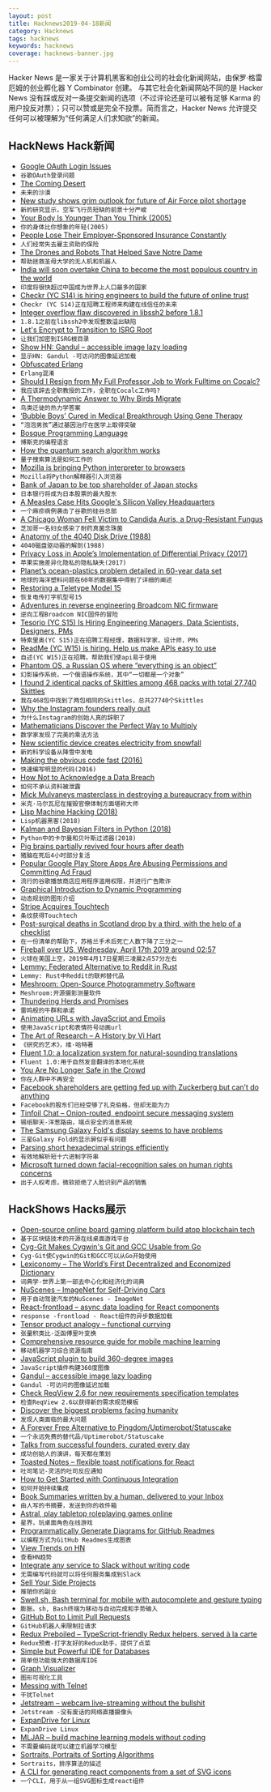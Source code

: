 ```yaml
---
layout: post
title: Hacknews2019-04-18新闻
category: Hacknews
tags: hacknews
keywords: hacknews
coverage: hacknews-banner.jpg
---
```


Hacker News 是一家关于计算机黑客和创业公司的社会化新闻网站，由保罗·格雷厄姆的创业孵化器 Y Combinator 创建。
与其它社会化新闻网站不同的是 Hacker News 没有踩或反对一条提交新闻的选项（不过评论还是可以被有足够 Karma 的用户投反对票）；只可以赞或是完全不投票。简而言之，Hacker News 允许提交任何可以被理解为“任何满足人们求知欲”的新闻。

## HackNews Hack新闻


- [Google OAuth Login Issues](https://status.cloud.google.com/incident/cloud-iam/19001)
- `谷歌OAuth登录问题`
- [The Coming Desert](https://newleftreview.org/issues/II97/articles/mike-davis-the-coming-desert)
- `未来的沙漠`
- [New study shows grim outlook for future of Air Force pilot shortage](https://federalnewsnetwork.com/dod-personnel-notebook/2019/04/new-study-shows-grim-outlook-for-future-of-air-force-pilot-shortage/)
- `新的研究显示，空军飞行员短缺的前景十分严峻`
- [Your Body Is Younger Than You Think (2005)](https://www.nytimes.com/2005/08/02/science/your-body-is-younger-than-you-think.html)
- `你的身体比你想象的年轻(2005)`
- [People Lose Their Employer-Sponsored Insurance Constantly](https://www.peoplespolicyproject.org/2019/04/04/people-lose-their-employer-sponsored-insurance-constantly/)
- `人们经常失去雇主资助的保险`
- [The Drones and Robots That Helped Save Notre Dame](https://hackaday.com/2019/04/17/the-drones-and-robots-that-helped-save-notre-dame/)
- `帮助拯救圣母大学的无人机和机器人`
- [India will soon overtake China to become the most populous country in the world](https://ourworldindata.org/india-will-soon-overtake-china-to-become-the-most-populous-country-in-the-world)
- `印度将很快超过中国成为世界上人口最多的国家`
- [Checkr (YC S14) is hiring engineers to build the future of online trust](http://grnh.se/7cxyt81)
- `Checkr (YC S14)正在招聘工程师来构建在线信任的未来`
- [Integer overflow flaw discovered in libssh2 before 1.8.1](https://nvd.nist.gov/vuln/detail/CVE-2019-3855)
- `1.8.1之前在libssh2中发现整数溢出缺陷`
- [Let&#39;s Encrypt to Transition to ISRG Root](https://scotthelme.co.uk/lets-encrypt-to-transition-to-isrg-root/)
- `让我们加密到ISRG根目录`
- [Show HN: Gandul – accessible image lazy loading](https://github.com/alterebro/accessible-image-lazy-load)
- `显示HN: Gandul -可访问的图像延迟加载`
- [Obfuscated Erlang](https://ferd.ca/obfuscation.html)
- `Erlang混淆`
- [Should I Resign from My Full Professor Job to Work Fulltime on Cocalc?](http://blog.sagemath.com/2019/04/12/should-i-resign-from-my-full-professor-job-to-work-fulltime-on-cocalc.html)
- `我应该辞去全职教授的工作，全职在Cocalc工作吗?`
- [A Thermodynamic Answer to Why Birds Migrate](https://www.quantamagazine.org/a-thermodynamic-answer-to-why-birds-migrate-20180507/)
- `鸟类迁徙的热力学答案`
- [‘Bubble Boys’ Cured in Medical Breakthrough Using Gene Therapy](https://www.bloomberg.com/news/articles/2019-04-17/-bubble-boys-cured-in-medical-breakthrough-using-gene-therapy)
- `“泡泡男孩”通过基因治疗在医学上取得突破`
- [Bosque Programming Language](https://www.microsoft.com/en-us/research/project/bosque-programming-language/)
- `博斯克的编程语言`
- [How the quantum search algorithm works](https://quantum.country/search/)
- `量子搜索算法是如何工作的`
- [Mozilla is bringing Python interpreter to browsers](https://venturebeat.com/2019/04/16/mozilla-details-pyodide-a-project-that-aims-to-bring-python-to-web-browsers/)
- `Mozilla将Python解释器引入浏览器`
- [Bank of Japan to be top shareholder of Japan stocks](https://asia.nikkei.com/Business/Markets/Bank-of-Japan-to-be-top-shareholder-of-Japan-stocks)
- `日本银行将成为日本股票的最大股东`
- [A Measles Case Hits Google&#39;s Silicon Valley Headquarters](https://www.buzzfeednews.com/article/stephaniemlee/measles-google-headquarters-mountain-view)
- `一个麻疹病例袭击了谷歌的硅谷总部`
- [A Chicago Woman Fell Victim to Candida Auris, a Drug-Resistant Fungus](https://www.nytimes.com/2019/04/17/health/candida-auris-fungus-chicago.html)
- `芝加哥一名妇女感染了耐药真菌念珠菌`
- [Anatomy of the 4040 Disk Drive (1988)](https://www.pagetable.com/docs/anatomy-4040.html)
- `4040磁盘驱动器的解剖(1988)`
- [Privacy Loss in Apple’s Implementation of Differential Privacy (2017)](https://arxiv.org/abs/1709.02753)
- `苹果实施差异化隐私的隐私缺失(2017)`
- [Planet’s ocean-plastics problem detailed in 60-year data set](https://www.nature.com/articles/d41586-019-01252-0)
- `地球的海洋塑料问题在60年的数据集中得到了详细的阐述`
- [Restoring a Teletype Model 15](http://www.aetherltd.com/refurbishing15.html)
- `恢复电传打字机型号15`
- [Adventures in reverse engineering Broadcom NIC firmware](https://www.devever.net/~hl/ortega)
- `逆向工程Broadcom NIC固件的冒险`
- [Tesorio (YC S15) Is Hiring Engineering Managers, Data Scientists, Designers, PMs](https://www.tesorio.com/careers/)
- `特索里奥(YC S15)正在招聘工程经理，数据科学家，设计师，PMs`
- [ReadMe (YC W15) is hiring. Help us make APIs easy to use](http://readme.io/careers)
- `自述(YC W15)正在招聘。帮助我们使api易于使用`
- [Phantom OS, a Russian OS where “everything is an object”](https://en.wikipedia.org/wiki/Phantom_OS)
- `幻影操作系统，一个俄语操作系统，其中“一切都是一个对象”`
- [I found 2 identical packs of Skittles among 468 packs with total 27,740 Skittles](https://possiblywrong.wordpress.com/2019/04/06/follow-up-i-found-two-identical-packs-of-skittles-among-468-packs-with-a-total-of-27740-skittles/)
- `我在468包中找到了两包相同的Skittles，总共27740个Skittles`
- [Why the Instagram founders really quit](https://www.theverge.com/interface/2019/4/17/18411363/why-instagram-founders-quit-hamburger-button-location-tracking)
- `为什么Instagram的创始人真的辞职了`
- [Mathematicians Discover the Perfect Way to Multiply](https://www.wired.com/story/mathematicians-discover-the-perfect-way-to-multiply/)
- `数学家发现了完美的乘法方法`
- [New scientific device creates electricity from snowfall](https://newsroom.ucla.edu/releases/best-in-snow-new-scientific-device-creates-electricity-from-snowfall)
- `新的科学设备从降雪中发电`
- [Making the obvious code fast (2016)](https://jackmott.github.io/programming/2016/07/22/making-obvious-fast.html)
- `快速编写明显的代码(2016)`
- [How Not to Acknowledge a Data Breach](https://krebsonsecurity.com/2019/04/how-not-to-acknowledge-a-data-breach/)
- `如何不承认资料被泄露`
- [Mick Mulvaneys masterclass in destroying a bureaucracy from within](https://www.nytimes.com/2019/04/16/magazine/consumer-financial-protection-bureau-trump.html)
- `米克·马尔瓦尼在摧毁官僚体制方面堪称大师`
- [Lisp Machine Hacking (2018)](http://victor.se/bjorn/lispm.php)
- `Lisp机器黑客(2018)`
- [Kalman and Bayesian Filters in Python (2018)](https://github.com/rlabbe/Kalman-and-Bayesian-Filters-in-Python)
- `Python中的卡尔曼和贝叶斯过滤器(2018)`
- [Pig brains partially revived four hours after death](https://www.bbc.co.uk/news/health-47960874)
- `猪脑在死后4小时部分复活`
- [Popular Google Play Store Apps Are Abusing Permissions and Committing Ad Fraud](https://www.buzzfeednews.com/article/craigsilverman/google-play-store-ad-fraud-du-group-baidu)
- `流行的谷歌播放商店应用程序滥用权限，并进行广告欺诈`
- [Graphical Introduction to Dynamic Programming](https://avikdas.com/2019/04/15/a-graphical-introduction-to-dynamic-programming.html)
- `动态规划的图形介绍`
- [Stripe Acquires Touchtech](https://techcrunch.com/2019/04/17/stripe-acquires-touchtech-updates-apis-to-prep-for-strong-customer-authentication-in-europe/)
- `条纹获得Touchtech`
- [Post-surgical deaths in Scotland drop by a third, with the help of a checklist](https://www.bbc.co.uk/news/uk-scotland-47953541)
- `在一份清单的帮助下，苏格兰手术后死亡人数下降了三分之一`
- [Fireball over US, Wednesday, April 17th 2019 around 02:57](https://fireballs.imo.net/members/imo_view/event/2019/1775?platform=hootsuite)
- `火球在美国上空，2019年4月17日星期三凌晨2点57分左右`
- [Lemmy: Federated Alternative to Reddit in Rust](https://github.com/dessalines/lemmy)
- `Lemmy: Rust中Reddit的联邦替代品`
- [Meshroom: Open-Source Photogrammetry Software](https://alicevision.github.io/#meshroom)
- `Meshroom:开源摄影测量软件`
- [Thundering Herds and Promises](https://instagram-engineering.com/thundering-herds-promises-82191c8af57d)
- `雷鸣般的牛群和承诺`
- [Animating URLs with JavaScript and Emojis](http://matthewrayfield.com/articles/animating-urls-with-javascript-and-emojis/#%F0%9F%8C%92)
- `使用JavaScript和表情符号动画url`
- [The Art of Research – A History by Vi Hart](https://theartofresearch.org/a-history/)
- `《研究的艺术》，维·哈特著`
- [Fluent 1.0: a localization system for natural-sounding translations](https://hacks.mozilla.org/2019/04/fluent-1-0-a-localization-system-for-natural-sounding-translations/)
- `Fluent 1.0:用于自然发音翻译的本地化系统`
- [You Are No Longer Safe in the Crowd](https://www.nytimes.com/2019/04/17/opinion/data-privacy.html)
- `你在人群中不再安全`
- [Facebook shareholders are getting fed up with Zuckerberg but can’t do anything](https://www.latimes.com/business/hiltzik/la-fi-hiltzik-mark-zuckerberg-facebook-20190416-story.html)
- `Facebook的股东们已经受够了扎克伯格，但却无能为力`
- [Tinfoil Chat – Onion-routed, endpoint secure messaging system](https://github.com/maqp/tfc)
- `锡纸聊天-洋葱路由，端点安全的消息系统`
- [The Samsung Galaxy Fold&#39;s display seems to have problems](https://qz.com/1598094/the-samsung-galaxy-folds-display-seems-to-have-problems/)
- `三星Galaxy Fold的显示屏似乎有问题`
- [Parsing short hexadecimal strings efficiently](https://lemire.me/blog/2019/04/17/parsing-short-hexadecimal-strings-efficiently/)
- `有效地解析短十六进制字符串`
- [Microsoft turned down facial-recognition sales on human rights concerns](https://www.reuters.com/article/us-microsoft-ai/microsoft-turned-down-facial-recognition-sales-on-human-rights-concerns-idUSKCN1RS2FV)
- `出于人权考虑，微软拒绝了人脸识别产品的销售`


## HackShows Hacks展示

- [ Open-source online board gaming platform build atop blockchain tech](https://apps.saito.network/arcade)
- `基于区块链技术的开源在线桌面游戏平台`
- [ Cyg-Git Makes Cygwin&#39;s Git and GCC Usable from Go](https://github.com/nukata/cyg-git)
- `Cyg-Git使Cygwin的Git和GCC可以从Go开始使用`
- [ Lexiconomy – The World’s First Decentralized and Economized Dictionary](https://lexiconomy.org)
- `词典学-世界上第一部去中心化和经济化的词典`
- [ NuScenes – ImageNet for Self-Driving Cars](https://scale.ai/blog/nuscenes#scale)
- `用于自动驾驶汽车的NuScenes - ImageNet`
- [ React-frontload – async data loading for React components](https://github.com/davnicwil/react-frontload)
- `response -frontload - React组件的异步数据加载`
- [ Tensor product analogy – functional currying](https://jwkennington.com/blog/tensor-product-for-programmers/)
- `张量积类比-泛函傅里叶变换`
- [ Comprehensive resource guide for mobile machine learning](https://github.com/fritzlabs/Awesome-Mobile-Machine-Learning)
- `移动机器学习综合资源指南`
- [ JavaScript plugin to build 360-degree images](https://github.com/scaleflex/js-cloudimage-360-view)
- `JavaScript插件构建360度图像`
- [ Gandul – accessible image lazy loading](https://github.com/alterebro/accessible-image-lazy-load)
- `Gandul -可访问的图像延迟加载`
- [ Check ReqView 2.6 for new requirements specification templates](https://www.reqview.com/blog/2019-04-14-release-2.6.0.html)
- `检查ReqView 2.6以获得新的需求规范模板`
- [ Discover the biggest problems facing humanity](https://oravise.com/)
- `发现人类面临的最大问题`
- [ A Forever Free Alternative to Pingdom/Uptimerobot/Statuscake](https://www.freshworks.com/website-monitoring/)
- `一个永远免费的替代品/Uptimerobot/Statuscake`
- [ Talks from successful founders, curated every day](https://opsimath.co/?ref=)
- `成功创始人的演讲，每天都在策划`
- [ Toasted Notes – flexible toast notifications for React](https://toasted-notes.netlify.com/)
- `吐司笔记-灵活的吐司反应通知`
- [ How to Get Started with Continuous Integration](https://fire.ci/blog/how-to-get-started-with-continuous-integration/)
- `如何开始持续集成`
- [ Book Summaries written by a human, delivered to your Inbox](http://summa-rise.com)
- `由人写的书摘要，发送到你的收件箱`
- [ Astral, play tabletop roleplaying games online](https://www.astraltabletop.com/?ref=hackernews)
- `星界，玩桌面角色在线游戏`
- [ Programmatically Generate Diagrams for GitHub Readmes](https://github.com/Schachte/Mermrender)
- `以编程方式为GitHub Readmes生成图表`
- [ View Trends on HN](https://hnprofile.com/compare?search=PostgreSQL,MySQL,MongoDB)
- `查看HN趋势`
- [ Integrate any service to Slack without writing code](https://pipegears.com/tutorials/send-scheduled-messages-to-slack)
- `无需编写代码就可以将任何服务集成到Slack`
- [ Sell Your Side Projects](https://sugarkubes.io/maker)
- `推销你的副业`
- [ Swell.sh, Bash terminal for mobile with autocomplete and gesture typing](https://github.com/wcchoi/swell.sh)
- `膨胀。sh, Bash终端为移动与自动完成和手势输入`
- [ GitHub Bot to Limit Pull Requests](https://github.com/Schachte/WIPCream)
- `GitHub机器人来限制拉请求`
- [ Redux Preboiled – TypeScript-friendly Redux helpers, served à la carte](https://github.com/denisw/redux-preboiled)
- `Redux预煮-打字友好的Redux助手，提供了点菜`
- [ Simple but Powerful IDE for Databases](https://www.sqlgate.com/)
- `简单但功能强大的数据库IDE`
- [ Graph Visualizer](https://github.com/xiaoxiae/GraphVisualizer)
- `图形可视化工具`
- [ Messing with Telnet](https://jott.live/markdown/telnet_writeup)
- `干扰Telnet`
- [ Jetstream – webcam live-streaming without the bullshit](https://jetstream.club/)
- `Jetstream -没有废话的网络直播摄像头`
- [ ExpanDrive for Linux](https://www.expandrive.com/expandrive-for-linux/)
- `ExpanDrive Linux`
- [ MLJAR – build machine learning models without coding](https://mljar.com)
- `不需要编码就可以建立机器学习模型`
- [ Sortraits, Portraits of Sorting Algorithms](https://wtracy.gitlab.io/sortraits/)
- `Sortraits，排序算法的描述`
- [ A CLI for generating react components from a set of SVG icons](https://github.com/bmcmahen/create-react-icons)
- `一个CLI，用于从一组SVG图标生成react组件`


